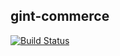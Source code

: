 gint-commerce
-------------

[![Build Status](https://api.travis-ci.com/Gintellect/gint-commerce.png?token=Ep7JsJpF3GkfPp6Gsk1a)](http://magnum.travis-ci.com/Gintellect/gint-commerce)